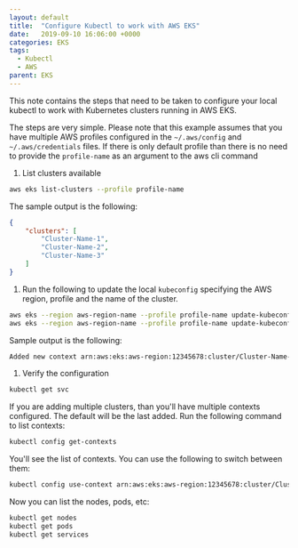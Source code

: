 ```yaml
---
layout: default
title:  "Configure Kubectl to work with AWS EKS"
date:   2019-09-10 16:06:00 +0000
categories: EKS
tags:
  - Kubectl
  - AWS
parent: EKS
---
```

This note contains the steps that need to be taken to configure your local kubectl to work with Kubernetes clusters running in AWS EKS.

The steps are very simple. Please note that this example assumes that you have multiple AWS profiles configured in the `~/.aws/config` and `~/.aws/credentials` files. If there is only default profile than there is no need to provide the `profile-name` as an argument to the aws cli command
1. List clusters available
```bash
aws eks list-clusters --profile profile-name
```
The sample output is the following:
```json
{
    "clusters": [
        "Cluster-Name-1",
        "Cluster-Name-2",
        "Cluster-Name-3"
    ]
}
```
1. Run the following to update the local `kubeconfig` specifying the AWS region, profile and the name of the cluster.
```bash
aws eks --region aws-region-name --profile profile-name update-kubeconfig --name Cluster-Name-1
aws eks --region aws-region-name --profile profile-name update-kubeconfig --name Cluster-Name-2
```
Sample output is the following:
```bash
Added new context arn:aws:eks:aws-region:12345678:cluster/Cluster-Name-1 to /Users/username/.kube/config
```
1. Verify the configuration
```bash
kubectl get svc
```

If you are adding multiple clusters, than you'll have multiple contexts configured. The default will be the last added. Run the following command to list contexts:
```bash
kubectl config get-contexts
```
You'll see the list of contexts. You can use the following to switch between them:
```bash
kubectl config use-context arn:aws:eks:aws-region:12345678:cluster/Cluster-Name-1
```

Now you can list the nodes, pods, etc:
```bash
kubectl get nodes
kubectl get pods
kubectl get services
```
